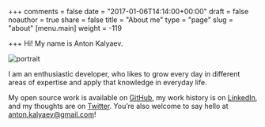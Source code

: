 +++
comments = false
date = "2017-01-06T14:14:00+00:00"
draft = false
noauthor = true
share = false
title = "About me"
type = "page"
slug = "about"
[menu.main]
weight = -119

+++
Hi! My name is Anton Kalyaev.

<img id="portrait" src="/images/pic.jpeg" alt="portrait"/>

I am an enthusiastic developer, who likes to grow every day in different areas
of expertise and apply that knowledge in everyday life.

My open source work is available on [GitHub](https://github.com/akalyaev/), my
work history is on [LinkedIn](http://www.linkedin.com/in/anton-kalyaev), and my
thoughts are on [Twitter](https://twitter.com/AntonKalyaev). You’re also
welcome to say hello at <anton.kalyaev@gmail.com>!
